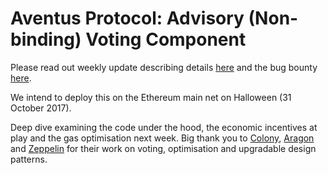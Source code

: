 # Aventus Protocol: Advisory (Non-binding) Voting Component
Please read out weekly update describing details [here](https://blog.aventus.io/aventus-weekly-update-6-31928db79b81) and the bug bounty [here](https://blog.aventus.io/aventus-protocol-bug-bounty-rewards-up-to-10-000-3bcf077e3d27).

We intend to deploy this on the Ethereum main net on Halloween (31 October 2017).

Deep dive examining the code under the hood, the economic incentives at play and the gas optimisation next week. Big thank you to [Colony](https://colony.io/), [Aragon](https://aragon.one/) and [Zeppelin](https://zeppelin.solutions/) for their work on voting, optimisation and upgradable design patterns.